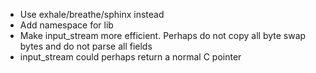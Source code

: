 * Use exhale/breathe/sphinx instead
* Add namespace for lib
* Make input_stream more efficient. Perhaps do not copy all byte swap bytes and do not parse all fields
* input_stream could perhaps return a normal C pointer
